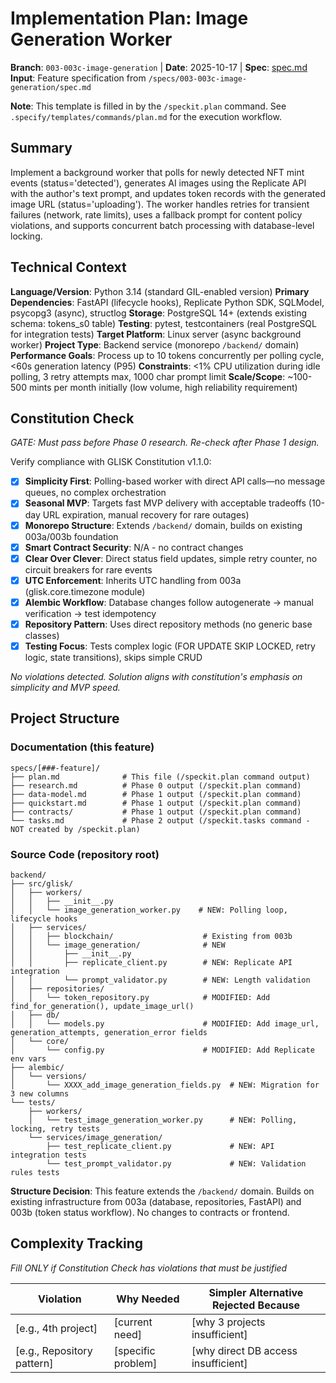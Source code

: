 # Implementation Plan: Image Generation Worker

**Branch**: `003-003c-image-generation` | **Date**: 2025-10-17 | **Spec**: [spec.md](./spec.md)
**Input**: Feature specification from `/specs/003-003c-image-generation/spec.md`

**Note**: This template is filled in by the `/speckit.plan` command. See `.specify/templates/commands/plan.md` for the execution workflow.

## Summary

Implement a background worker that polls for newly detected NFT mint events (status='detected'), generates AI images using the Replicate API with the author's text prompt, and updates token records with the generated image URL (status='uploading'). The worker handles retries for transient failures (network, rate limits), uses a fallback prompt for content policy violations, and supports concurrent batch processing with database-level locking.

## Technical Context

**Language/Version**: Python 3.14 (standard GIL-enabled version)
**Primary Dependencies**: FastAPI (lifecycle hooks), Replicate Python SDK, SQLModel, psycopg3 (async), structlog
**Storage**: PostgreSQL 14+ (extends existing schema: tokens_s0 table)
**Testing**: pytest, testcontainers (real PostgreSQL for integration tests)
**Target Platform**: Linux server (async background worker)
**Project Type**: Backend service (monorepo `/backend/` domain)
**Performance Goals**: Process up to 10 tokens concurrently per polling cycle, <60s generation latency (P95)
**Constraints**: <1% CPU utilization during idle polling, 3 retry attempts max, 1000 char prompt limit
**Scale/Scope**: ~100-500 mints per month initially (low volume, high reliability requirement)

## Constitution Check

*GATE: Must pass before Phase 0 research. Re-check after Phase 1 design.*

Verify compliance with GLISK Constitution v1.1.0:

- [x] **Simplicity First**: Polling-based worker with direct API calls—no message queues, no complex orchestration
- [x] **Seasonal MVP**: Targets fast MVP delivery with acceptable tradeoffs (10-day URL expiration, manual recovery for rare outages)
- [x] **Monorepo Structure**: Extends `/backend/` domain, builds on existing 003a/003b foundation
- [x] **Smart Contract Security**: N/A - no contract changes
- [x] **Clear Over Clever**: Direct status field updates, simple retry counter, no circuit breakers for rare events
- [x] **UTC Enforcement**: Inherits UTC handling from 003a (glisk.core.timezone module)
- [x] **Alembic Workflow**: Database changes follow autogenerate → manual verification → test idempotency
- [x] **Repository Pattern**: Uses direct repository methods (no generic base classes)
- [x] **Testing Focus**: Tests complex logic (FOR UPDATE SKIP LOCKED, retry logic, state transitions), skips simple CRUD

*No violations detected. Solution aligns with constitution's emphasis on simplicity and MVP speed.*

## Project Structure

### Documentation (this feature)

```
specs/[###-feature]/
├── plan.md              # This file (/speckit.plan command output)
├── research.md          # Phase 0 output (/speckit.plan command)
├── data-model.md        # Phase 1 output (/speckit.plan command)
├── quickstart.md        # Phase 1 output (/speckit.plan command)
├── contracts/           # Phase 1 output (/speckit.plan command)
└── tasks.md             # Phase 2 output (/speckit.tasks command - NOT created by /speckit.plan)
```

### Source Code (repository root)

```
backend/
├── src/glisk/
│   ├── workers/
│   │   ├── __init__.py
│   │   └── image_generation_worker.py    # NEW: Polling loop, lifecycle hooks
│   ├── services/
│   │   ├── blockchain/                    # Existing from 003b
│   │   └── image_generation/              # NEW
│   │       ├── __init__.py
│   │       ├── replicate_client.py        # NEW: Replicate API integration
│   │       └── prompt_validator.py        # NEW: Length validation
│   ├── repositories/
│   │   └── token_repository.py            # MODIFIED: Add find_for_generation(), update_image_url()
│   ├── db/
│   │   └── models.py                      # MODIFIED: Add image_url, generation_attempts, generation_error fields
│   └── core/
│       └── config.py                      # MODIFIED: Add Replicate env vars
├── alembic/
│   └── versions/
│       └── XXXX_add_image_generation_fields.py  # NEW: Migration for 3 new columns
└── tests/
    ├── workers/
    │   └── test_image_generation_worker.py      # NEW: Polling, locking, retry tests
    └── services/image_generation/
        ├── test_replicate_client.py             # NEW: API integration tests
        └── test_prompt_validator.py             # NEW: Validation rules tests
```

**Structure Decision**: This feature extends the `/backend/` domain. Builds on existing infrastructure from 003a (database, repositories, FastAPI) and 003b (token status workflow). No changes to contracts or frontend.

## Complexity Tracking

*Fill ONLY if Constitution Check has violations that must be justified*

| Violation | Why Needed | Simpler Alternative Rejected Because |
|-----------|------------|-------------------------------------|
| [e.g., 4th project] | [current need] | [why 3 projects insufficient] |
| [e.g., Repository pattern] | [specific problem] | [why direct DB access insufficient] |
